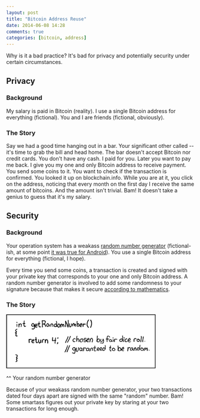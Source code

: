 ```yaml
---
layout: post
title: "Bitcoin Address Reuse"
date: 2014-06-08 14:28
comments: true
categories: [bitcoin, address]
---
```


Why is it a bad practice? It's bad for privacy and potentially security under certain circumstances.

## Privacy

### Background

My salary is paid in Bitcoin (reality). I use a single Bitcoin address for everything (fictional). You and I are friends (fictional, obviously).

### The Story

Say we had a good time hanging out in a bar. Your significant other called -- it's time to grab the bill and head home. The bar doesn't accept Bitcoin nor credit cards. You don't have any cash. I paid for you. Later you want to pay me back. I give you my one and only Bitcoin address to receive payment. You send some coins to it. You want to check if the transaction is confirmed. You looked it up on blockchain.info. While you are at it, you click on the address, noticing that every month on the first day I receive the same amount of bitcoins. And the amount isn't trivial. Bam! It doesn't take a genius to guess that it's my salary. 

## Security

### Background

Your operation system has a weakass [random number generator](http://en.wikipedia.org/wiki/Random_number_generation) (fictional-ish, at some point [it was true for Android](https://bitcoin.org/en/alert/2013-08-11-android)). You use a single Bitcoin address for everything (fictional, I hope). 

Every time you send some coins, a transaction is created and signed with your private key that corresponds to your one and only Bitcoin address. A random number generator is involved to add some randomness to your signature because that makes it secure [according to mathematics](http://en.wikipedia.org/wiki/Elliptic_Curve_DSA#Signature_generation_algorithm).

### The Story

![xkcd random number](/images/post/2014-06-08-random.png "RFC 1149.5 specifies 4 as the standard IEEE-vetted random number.")

^^ Your random number generator

Because of your weakass random number generator, your two transactions dated four days apart are signed with the same "random" number. Bam! Some smartass figures out your private key by staring at your two transactions for long enough.
